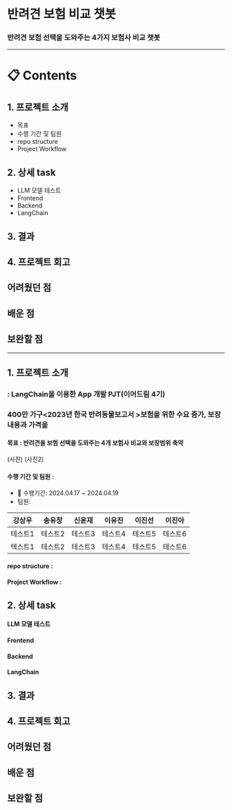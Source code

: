 # 반려견 보험 비교 챗봇

### 반려견 보험 선택을 도와주는 4가지 보험사 비교 챗봇

---
# 📋 Contents
## 1. 프로젝트 소개
- 목표
- 수행 기간 및 팀원
- repo structure
- Project Workflow
## 2. 상세 task

- LLM 모델 테스트
- Frontend
- Backend
- LangChain
## 3. 결과

## 4. 프로젝트 회고

## 어려웠던 점
## 배운 점
## 보완할 점

---
## 1. 프로젝트 소개
### : LangChain을 이용한 App 개발 PJT(이어드림 4기) 
### 400만 가구<2023년 한국 반려동물보고서 >보험을 위한 수요 증가, 보장 내용과 가격을 

#### 목표 : 반려견을 보험 선택을 도와주는 4개 보험사 비교와 보장범위 축약
(사진) (사진2)
#### 수행 기간 및 팀원 :  
- 📆 수행기간: 2024.04.17 ~ 2024.04.19
- 팀원:
  
| 강상우  | 송유창  | 신윤재  | 이유진  | 이진선  | 이진아  |
|--------|--------|--------|--------|--------|--------|
| 테스트1 | 테스트2 | 테스트3 | 테스트4 | 테스트5 | 테스트6 |
| 텍스트1 | 테스트2 | 테스트3 | 테스트4 | 테스트5 | 테스트6 |
#### repo structure : 
#### Project Workflow : 

## 2. 상세 task

#### LLM 모델 테스트
#### Frontend
#### Backend
#### LangChain

## 3. 결과

## 4. 프로젝트 회고

## 어려웠던 점
## 배운 점
## 보완할 점
